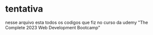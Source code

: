 # tentativa
nesse arquivo esta todos os codigos que fiz no curso da udemy "The Complete 2023 Web Development Bootcamp"
